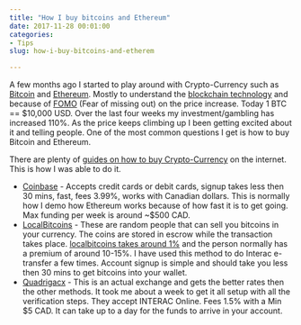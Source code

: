 ```yaml
---
title: "How I buy bitcoins and Ethereum"
date: 2017-11-28 00:01:00
categories:
- Tips
slug: how-i-buy-bitcoins-and-etherem

---
```


A few months ago I started to play around with Crypto-Currency such as [Bitcoin](https://www.bitcoin.com/) and [Ethereum](https://www.ethereum.org/). Mostly to understand the [blockchain technology](https://en.wikipedia.org/wiki/Blockchain) and because of [FOMO](https://en.wikipedia.org/wiki/Fear_of_missing_out) (Fear of missing out) on the price increase. Today 1 BTC == $10,000 USD. Over the last four weeks my investment/gambling has increased 110%. As the price keeps climbing up I been getting excited about it and telling people. One of the most common questions I get is how to buy Bitcoin and Ethereum.

There are plenty of [guides on how to buy Crypto-Currency](https://www.buybitcoinworldwide.com/canada/) on the internet. This is how I was able to do it.

* [Coinbase](https://www.coinbase.com/join/5a1e19c52e72ae0261a0ada2) - Accepts credit cards or debit cards, signup takes less then 30 mins, fast, fees 3.99%, works with Canadian dollars. This is normally how I demo how Ethereum works because of how fast it is to get going. Max funding per week is around ~$500 CAD.
* [LocalBitcoins](https://localbitcoins.com/) - These are random people that can sell you bitcoins in your currency. The coins are stored in escrow while the transaction takes place. [localbitcoins takes around 1%](https://localbitcoins.com/fees) and the person normally has a premium of around 10-15%. I have used this method to do Interac e-transfer a few times. Account signup is simple and should take you less then 30 mins to get bitcoins into your wallet.
* [Quadrigacx](https://www.quadrigacx.com/?ref=gz6esya7sjsqtcgp3q7gh0cs) - This is an actual exchange and gets the better rates then the other methods. It took me about a week to get it all setup with all the verification steps. They accept INTERAC Online. Fees 1.5% with a Min $5 CAD. It can take up to a day for the funds to arrive in your account.

